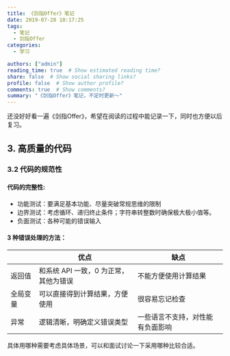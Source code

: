```yaml
---
title: 《剑指Offer》笔记
date: 2019-07-28 18:17:25
tags:
  - 笔记
  - 剑指Offer
categories:
  - 学习

authors: ["admin"]
reading_time: true  # Show estimated reading time?
share: false  # Show social sharing links?
profile: false  # Show author profile?
comments: true  # Show comments?
summary: "《剑指Offer》笔记，不定时更新～"
---
```


还没好好看一遍《剑指Offer》，希望在阅读的过程中能记录一下，同时也方便以后复习。

<!-- more -->

## 3. 高质量的代码

### 3.2 代码的规范性

#### 代码的完整性:

* 功能测试：要满足基本功能、尽量突破常规思维的限制
* 边界测试：考虑循环、递归终止条件；字符串转整数时确保极大极小值等。
* 负面测试：各种可能的错误输入

#### 3 种错误处理的方法：

|          | 优点                                  | 缺点                             |
| -------- | ------------------------------------- | -------------------------------- |
| 返回值   | 和系统 API 一致，0 为正常，其他为错误 | 不能方便使用计算结果             |
| 全局变量 | 可以直接得到计算结果，方便使用        | 很容易忘记检查                   |
| 异常     | 逻辑清晰，明确定义错误类型            | 一些语言不支持，对性能有负面影响 |

具体用哪种需要考虑具体场景，可以和面试讨论一下采用哪种比较合适。







